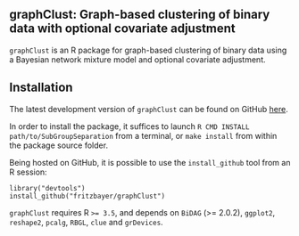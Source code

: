 graphClust: Graph-based clustering of binary data with optional covariate adjustment
-----------

`graphClust` is an R package for graph-based clustering of binary data using a Bayesian network mixture model and optional covariate adjustment.

Installation
-----------

The latest development version of `graphClust` can be found on GitHub
[here](https://github.com/fritzbayer/graphClust).

In order to install the package, it suffices to launch
`R CMD INSTALL path/to/SubGroupSeparation`
from a terminal, or `make install` from within the package source folder.

Being hosted on GitHub, it is possible to use the `install_github`
tool from an R session:

```{r eval=FALSE}
library("devtools")
install_github("fritzbayer/graphClust")
```

`graphClust` requires R `>= 3.5`, and depends on 
`BiDAG` (>= 2.0.2), `ggplot2`, `reshape2`, `pcalg`,
`RBGL`, `clue` and `grDevices`.
